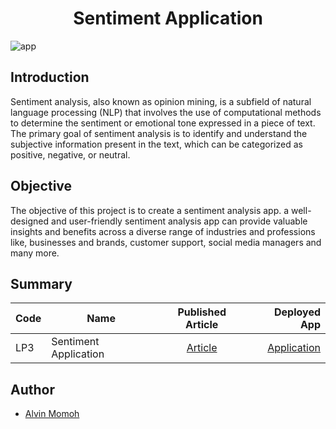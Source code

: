 # <center>Sentiment Application</center>

![app](https://github.com/DaitaMonk/Sentiment-Analysis/assets/95459294/cd721442-5715-442f-b905-ee6720ff0fd6)

## Introduction

Sentiment analysis, also known as opinion mining, is a subfield of natural language processing (NLP) that involves the use of computational methods to determine the sentiment or emotional tone expressed in a piece of text. The primary goal of sentiment analysis is to identify and understand the subjective information present in the text, which can be categorized as positive, negative, or neutral.

## Objective

The objective of this project is to create a sentiment analysis app. a well-designed and user-friendly sentiment analysis app can provide valuable insights and benefits across a diverse range of industries and professions like, businesses and brands, customer support, social media managers and many more.

## Summary

| Code | Name                  |                                     Published Article                                     |                                                    Deployed App |
| ---- | --------------------- | :---------------------------------------------------------------------------------------: | --------------------------------------------------------------: |
| LP3  | Sentiment Application | [Article](https://medium.com/@chipmnkal/store-sales-time-series-forecasting-4c3bbc6eaca2) | [Application](https://huggingface.co/spaces/VINAL/SentimentApp) |

## Author

- [Alvin Momoh](https://github.com/DaitaMonk)
